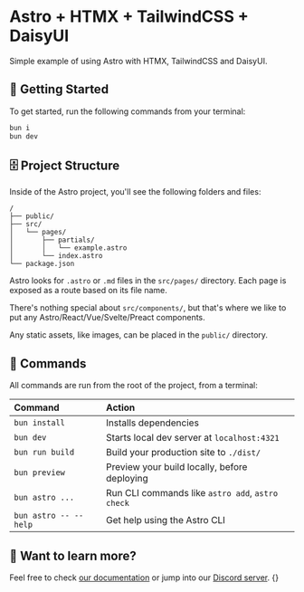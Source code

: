 # Astro + HTMX + TailwindCSS + DaisyUI

Simple example of using Astro with HTMX, TailwindCSS and DaisyUI.

## 🚀 Getting Started

To get started, run the following commands from your terminal:

```bash
bun i
bun dev
```

## 🗄️ Project Structure

Inside of the Astro project, you'll see the following folders and files:

```text
/
├── public/
├── src/
│   └── pages/
│       ├── partials/
│       │   └── example.astro
│       └── index.astro
└── package.json
```

Astro looks for `.astro` or `.md` files in the `src/pages/` directory. Each page is exposed as a route based on its file name.

There's nothing special about `src/components/`, but that's where we like to put any Astro/React/Vue/Svelte/Preact components.

Any static assets, like images, can be placed in the `public/` directory.

## 🧞 Commands

All commands are run from the root of the project, from a terminal:

| Command                   | Action                                           |
| :------------------------ | :----------------------------------------------- |
| `bun install`             | Installs dependencies                            |
| `bun dev`                 | Starts local dev server at `localhost:4321`      |
| `bun run build`           | Build your production site to `./dist/`          |
| `bun preview`             | Preview your build locally, before deploying     |
| `bun astro ...`           | Run CLI commands like `astro add`, `astro check` |
| `bun astro -- --help`     | Get help using the Astro CLI                     |

## 👀 Want to learn more?

Feel free to check [our documentation](https://docs.astro.build) or jump into our [Discord server](https://astro.build/chat).
{}